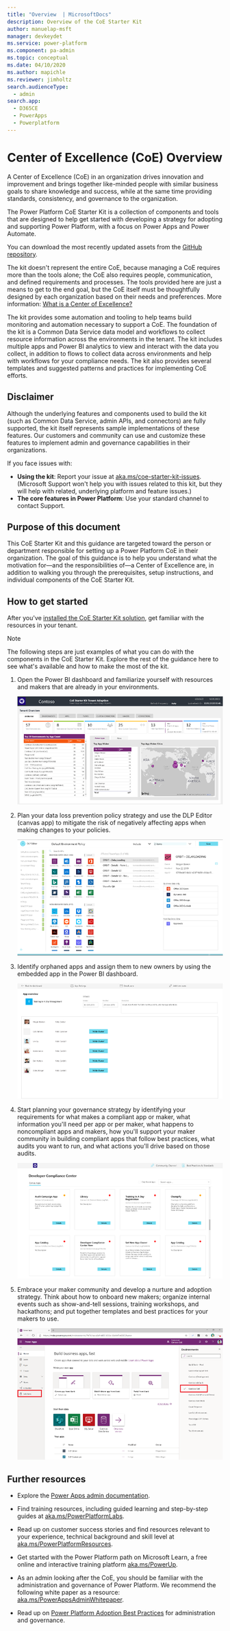 ```yaml
---
title: "Overview  | MicrosoftDocs"
description: Overview of the CoE Starter Kit
author: manuelap-msft
manager: devkeydet
ms.service: power-platform
ms.component: pa-admin
ms.topic: conceptual
ms.date: 04/10/2020
ms.author: mapichle
ms.reviewer: jimholtz
search.audienceType: 
  - admin
search.app: 
  - D365CE
  - PowerApps
  - Powerplatform
---
```

# Center of Excellence (CoE) Overview

A Center of Excellence (CoE) in an organization drives innovation and improvement and brings together like-minded people with similar business goals to share knowledge and success, while at the same time providing standards, consistency, and governance to the organization.

The Power Platform CoE Starter Kit is a collection of components and tools that are designed to help get started with developing a strategy for adopting and supporting Power Platform, with a focus on Power Apps and Power Automate.

You can download the most recently updated assets from the [GitHub repository](https://aka.ms/CoEStarterKitRepo).

The kit doesn't represent the entire CoE, because managing a CoE requires more than the tools alone; the CoE also requires people, communication, and defined requirements and processes. The tools provided here are just a means to get to the end goal, but the CoE itself must be thoughtfully designed by each organization based on their needs and preferences. More information: [What is a Center of Excellence?](motivation.md)

The kit provides some automation and tooling to help teams build monitoring and automation necessary to support a CoE. The foundation of the kit is a Common Data Service data model and workflows to collect resource information across the environments in the tenant. The kit includes multiple apps and Power BI analytics to view and interact with the data you collect, in addition to flows to collect data across environments and help with workflows for your compliance needs. The kit also provides several templates and suggested patterns and practices for implementing CoE efforts.

## Disclaimer

Although the underlying features and components used to build the kit (such as Common Data Service, admin APIs, and connectors) are fully supported, the kit itself represents sample implementations of these features. Our customers and community can use and customize these features to implement admin and governance capabilities in their organizations.

If you face issues with:

- **Using the kit**: Report your issue at [aka.ms/coe-starter-kit-issues](https://aka.ms/coe-starter-kit-issues). (Microsoft Support won't help you with issues related to this kit, but they will help with related, underlying platform and feature issues.)
- **The core features in Power Platform**: Use your standard channel to contact Support.

## Purpose of this document

This CoE Starter Kit and this guidance are targeted toward the person or department responsible for setting up a Power Platform CoE in their organization. The goal of this guidance is to help you understand what the motivation for&mdash;and the responsibilities of&mdash;a Center of Excellence are, in addition to walking you through the prerequisites, setup instructions, and individual components of the CoE Starter Kit.

## How to get started

After you've [installed the CoE Starter Kit solution](setup.md), get familiar with the resources in your tenant.

> [!NOTE]
> The following steps are just examples of what you can do with the components in the CoE Starter Kit. Explore the rest of the guidance here to see what's available and how to make the most of the kit.

1. Open the Power BI dashboard and familiarize yourself with resources and makers that are already in your environments.

    ![CoE Power BI dashboard](media/coe1.PNG "CoE Power BI dashboard")

1. Plan your data loss prevention policy strategy and use the DLP Editor (canvas app) to mitigate the risk of negatively affecting apps when making changes to your policies.

    ![DLP Editor canvas app](media/coe2.PNG "DLP Editor canvas app")

1. Identify orphaned apps and assign them to new owners by using the embedded app in the Power BI dashboard.

    ![Set New App Owner canvas app](media/coe3.PNG "Set New App Owner canvas app")

1. Start planning your governance strategy by identifying your requirements for what makes a compliant app or maker, what information you'll need per app or per maker, what happens to noncompliant apps and makers, how you'll support your maker community in building compliant apps that follow best practices, what audits you want to run, and what actions you'll drive based on those audits.

    ![Developer Compliance Center canvas app](media/coe4.PNG "Developer Compliance Center canvas app")

1. Embrace your maker community and develop a nurture and adoption strategy. Think about how to onboard new makers; organize internal events such as show-and-tell sessions, training workshops, and hackathons; and put together templates and best practices for your makers to use.

    ![Email to welcome new makers](media/coe6.PNG "Email to welcome new makers")

## Further resources

- Explore the [Power Apps admin documentation](https://docs.microsoft.com/power-platform/admin/admin-documentation).

- Find training resources, including guided learning and step-by-step guides at [aka.ms/PowerPlatformLabs](https://aka.ms/powerplatformlabs).

- Read up on customer success stories and find resources relevant to your experience, technical background and skill level at [aka.ms/PowerPlatformResources](https://aka.ms/powerplatformresources).

- Get started with the Power Platform path on Microsoft Learn, a free online and interactive training platform [aka.ms/PowerUp](https://aka.ms/PowerUp).

- As an admin looking after the CoE, you should be familiar with the administration and governance of Power Platform. We recommend the following white paper as a resource: [aka.ms/PowerAppsAdminWhitepaper](https://aka.ms/powerappsadminwhitepaper).

- Read up on [Power Platform Adoption Best Practices](https://review.docs.microsoft.com/en-us/power-platform/guidance/bestpractice/adoption-methodology?branch=coe-best-practises) for administration and governance.